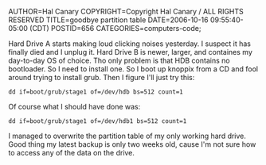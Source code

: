 AUTHOR=Hal Canary
COPYRIGHT=Copyright Hal Canary / ALL RIGHTS RESERVED
TITLE=goodbye partition table
DATE=2006-10-16 09:55:40-05:00 (CDT)
POSTID=656
CATEGORIES=computers-code;

Hard Drive A starts making loud clicking noises yesterday. I suspect it has finally died and I unplug it. Hard Drive B is newer, larger, and containes my day-to-day OS of choice. Tho only problem is that HDB contains no bootloader. So I need to install one. So I boot up knoppix from a CD and fool around trying to install grub. Then I figure I'll just try this:

    dd if=boot/grub/stage1 of=/dev/hdb bs=512 count=1

Of course what I should have done was:

    dd if=boot/grub/stage1 of=/dev/hdb1 bs=512 count=1

I managed to overwrite the partition table of my only working hard drive. Good thing my latest backup is only two weeks old, cause I'm not sure how to access any of the data on the drive.
